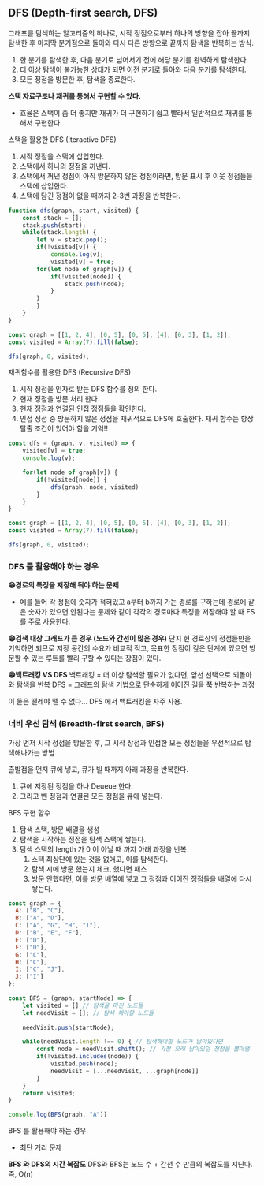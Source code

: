 ## DFS (Depth-first search, DFS)
그래프를 탐색하는 알고리즘의 하나로, 시작 정점으로부터 하나의 방향을 잡아 끝까지 탐색한 후 마지막 분기점으로 돌아와 다시 다른 방향으로 끝까지 탐색을 반복하는 방식.

1. 한 분기를 탐색한 후, 다음 분기로 넘어서기 전에 해당 분기를 완벽하게 탐색한다.
2. 더 이상 탐색이 불가능한 상태가 되면 이전 분기로 돌아와 다음 분기를 탐색한다.
3. 모든 정점을 방문한 후, 탐색을 종료한다.

**스택 자료구조나 재귀를 통해서 구현할 수 있다.**
* 효율은 스택이 좀 더 좋지만 재귀가 더 구현하기 쉽고 빨라서 일반적으로 재귀를 통해서 구현한다.

스택을 활용한 DFS (Iteractive DFS)
1. 시작 정점을 스택에 삽입한다.
2. 스택에서 하나의 정점을 꺼낸다.
3. 스택에서 꺼낸 정점이 아직 방문하지 않은 정점이라면, 방문 표시 후 이웃 정점들을 스택에 삽입한다.
4. 스택에 담긴 정점이 없을 때까지 2-3번 과정을 반복한다.
```js
function dfs(graph, start, visited) {
	const stack = [];
	stack.push(start);
	while(stack.length) {
		let v = stack.pop();
		if(!visited[v]) {
			console.log(v);
			visited[v] = true;
		for(let node of graph[v]) {
			if(!visited[node]) {
				stack.push(node);
			}
		}
		}
	}
}

const graph = [[1, 2, 4], [0, 5], [0, 5], [4], [0, 3], [1, 2]];
const visited = Array(7).fill(false);

dfs(graph, 0, visited);
```

재귀함수를 활용한 DFS (Recursive DFS) 
1. 시작 정점을 인자로 받는 DFS 함수를 정의 한다.
2. 현재 정점을 방문 처리 한다.
3. 현재 정점과 연결된 인접 정점들을 확인한다.
4. 인접 정점 중 방문하지 않은 정점을 재귀적으로 DFS에 호출한다.
재귀 함수는 항상 탈출 조건이 있어야 함을 기억!!

```js
const dfs = (graph, v, visited) => {
	visited[v] = true;
	console.log(v);

	for(let node of graph[v]) {
		if(!visited[node]) {
			dfs(graph, node, visited)
		}
	}
}

const graph = [[1, 2, 4], [0, 5], [0, 5], [4], [0, 3], [1, 2]];
const visited = Array(7).fill(false);

dfs(graph, 0, visited);
```


### DFS 를 활용해야 하는 경우
**😁경로의 특징을 저장해 둬야 하는 문제**
* 예를 들어 각 정점에 숫자가 적혀있고 a부터 b까지 가는 경로를 구하는데 경로에 같은 숫자가 있으면 안된다는 문제와 같이 각각의 경로마다 특징을 저장해야 할 때 FS를 주로 사용한다.

**😁검색 대상 그래프가 큰 경우 (노드와 간선이 많은 경우)**
단지 현 경로상의 정점들만을 기억하면 되므로 저장 공간의 수요가 비교적 적고, 목표한 정점이 깊은 단계에 있으면 방문할 수 있는 루트를 빨리 구할 수 있다는 장점이 있다.

**😁백트래킹 VS DFS**
백트래킹 = 더 이상 탐색할 필요가 없다면, 앞선 선택으로 되돌아와 탐색을 반복
DFS = 그래프의 탐색 기법으로 단순하게 이어진 길을 쭉 반복하는 과정

이 둘은 뗄레야 뗄 수 없다... DFS 에서 백트래킹을 자주 사용.


### 너비 우선 탐색 (Breadth-first search, BFS)
가장 먼저 시작 정점을 방문한 후,  그 시작 장점과 인접한 모든 정점들을 우선적으로 탐색해나가는 방법

출발점을 먼저 큐에 넣고, 큐가 빌 때까지 아래 과정을 반복한다. 
1. 큐에 저장된 정점을 하나 Deueue 한다.
2. 그리고 뺀 정점과 연결된 모든 정점을 큐에 넣는다.

BFS 구현 함수 
1. 탐색 스택, 방문 배열을 생성
2. 탐색을 시작하는 정점을 탐색 스택에 쌓는다.
3. 탐색 스택의 length 가 0 이 아닐 때 까지 아래 과정을 반복
	1. 스택 최상단에 있는 것을 없애고, 이를 탐색한다.
	2. 탐색 시에 방문 했는지 체크, 했다면 패스
	3. 방문 안했다면, 이를 방문 배열에 넣고 그 정점과 이어진 정점들을 배열에 다시 쌓는다.

```js
const graph = {
  A: ["B", "C"],
  B: ["A", "D"],
  C: ["A", "G", "H", "I"],
  D: ["B", "E", "F"],
  E: ["D"],
  F: ["D"],
  G: ["C"],
  H: ["C"],
  I: ["C", "J"],
  J: ["I"]
};

const BFS = (graph, startNode) => {
	let visited = [] // 탐색을 마친 노드들
	let needVisit = []; // 탐색 해야할 노드들
	
	needVisit.push(startNode);

	while(needVisit.length !== 0) { // 탐색해야할 노드가 남아있다면
		const node = needVisit.shift(); // 가장 오래 남아있던 정점을 뽑아냄.
		if(!visited.includes(node)) {
			visited.push(node);
			needVisit = [...needVisit, ...graph[node]]
		}
	}
	return visited;
}

console.log(BFS(graph, "A"))
``````

BFS 를 활용해야 하는 경우
* 최단 거리 문제


**BFS 와 DFS의 시간 복잡도**
DFS와 BFS는 노드 수 + 간선 수 만큼의 복잡도를 지닌다. 즉, O(n)